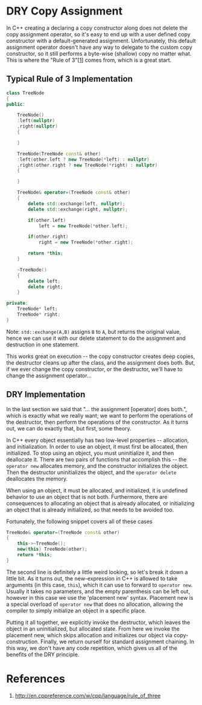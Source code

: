 # DRY Copy Assignment

In C++ creating a declaring a copy constructor along does not delete the copy assignment operator, so it's easy to end up with a user defined copy constructor with a default-generated assignment. Unfortunately, this default assignment operator doesn't have any way to delegate to the custom copy constructor, so it still performs a byte-wise (shallow) copy no matter what. This is where the "Rule of 3"[[1](http://en.cppreference.com/w/cpp/language/rule_of_three)] comes from, which is a great start.

## Typical Rule of 3 Implementation
```C++
class TreeNode
{
public:

    TreeNode()
    :left(nullptr)
    ,right(nullptr)
    {

    }

    TreeNode(TreeNode const& other)
    :left(other.left ? new TreeNode(*left) : nullptr)
    ,right(other.right ? new TreeNode(*right) : nullptr)
    {

    }

    TreeNode& operator=(TreeNode const& other)
    {
        delete std::exchange(left, nullptr);
        delete std::exchange(right, nullptr);

        if(other.left)
            left = new TreeNode(*other.left);

        if(other.right)
            right = new TreeNode(*other.right);

        return *this;
    }

    ~TreeNode()
    {
        delete left;
        delete right;
    }

private:
    TreeNode* left;
    TreeNode* right;
}
```

Note: `std::exchange(A,B)` assigns `B` to `A`, but returns the original value, hence we can use it with our delete statement to do the assignment and destruction in one statement.

This works great on execution -- the copy constructor creates deep copies, the destructor cleans up after the class, and the assignment does both. But, if we ever change the copy constructor, or the destructor, we'll have to change the assignment operator...

## DRY Implementation

In the last section we said that "... the assignment [operator] does both.", which is exactly what we really want; we want to perform the operations of the destructor, then perform the operations of the constructor. As it turns out, we can do exactly that, but first, some theory.

In C++ every object essentially has two low-level properties -- allocation, and initialization. In order to use an object, it must first be allocated, then initialized. To stop using an object, you must uninitialize it, and then deallocate it. There are two pairs of functions that accomplish this -- the `operator new` allocates memory, and the constructor initializes the object. Then the destructor uninitializes the object, and the `operator delete` deallocates the memory.

When using an object, it must be allocated, and initialized, it is undefined behavior to use an object that is not both. Furthermore, there are consequences to allocating an object that is already allocated, or initializing an object that is already initialized, so that needs to be avoided too.

Fortunately, the following snippet covers all of these cases
```C++
TreeNode& operator=(TreeNode const& other)
{
    this->~TreeNode();
    new(this) TreeNode(other);
    return *this;
}
```

The second line is definitely a little weird looking, so let's break it down a little bit. As it turns out, the new-expression in C++ is allowed to take arguments (in this case, `this`), which it can use to forward to `operator new`. Usually it takes no parameters, and the empty parenthesis can be left out, however in this case we use the 'placement new' syntax. Placement new is a special overload of `operator new` that does no allocation, allowing the compiler to simply initialize an object in a specific place.

Putting it all together, we explicitly invoke the destructor, which leaves the object in an uninitialized, but allocated state. From here we invoke the placement new, which skips allocation and initializes our object via copy-construction. Finally, we return ourself for standard assignment chaining. In this way, we don't have any code repetition, which gives us all of the benefits of the DRY principle.

# References

1. http://en.cppreference.com/w/cpp/language/rule_of_three
